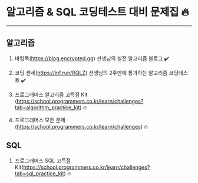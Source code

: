 # 알고리즘 & SQL 코딩테스트 대비 문제집 🔥

---

## 알고리즘

1. 바킹독(https://blog.encrypted.gg) 선생님의 실전 알고리즘 블로그 ✔️

2. 코딩 센세(https://inf.run/RQLZ) 선생님의 2주만에 통과하는 알고리즘 코딩테스트 ✔️

3. 프로그래머스 알고리즘 고득점 Kit (https://school.programmers.co.kr/learn/challenges?tab=algorithm_practice_kit) 🔥

4. 프로그래머스 모든 문제 (https://school.programmers.co.kr/learn/challenges) 🔥

## SQL

1. 프로그래머스 SQL 고득점 Kit(https://school.programmers.co.kr/learn/challenges?tab=sql_practice_kit) 🔥
